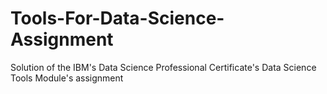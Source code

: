 # Tools-For-Data-Science-Assignment
Solution of the IBM's Data Science Professional Certificate's Data Science Tools Module's assignment
